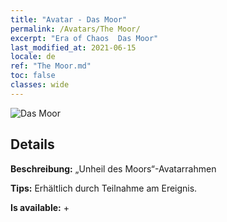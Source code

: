 ```yaml
---
title: "Avatar - Das Moor"
permalink: /Avatars/The Moor/
excerpt: "Era of Chaos  Das Moor"
last_modified_at: 2021-06-15
locale: de
ref: "The Moor.md"
toc: false
classes: wide
---
```

 ![Das Moor](/images/a/avatarFrame_70.png)

## Details

 **Beschreibung:** „Unheil des Moors“-Avatarrahmen 

 **Tips:** Erhältlich durch Teilnahme am Ereignis. 

 **Is available:**  + 

